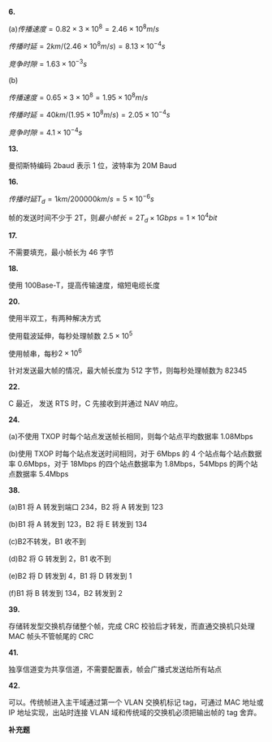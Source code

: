 **6.**

(a)$传播速度=0.82\times3\times10^8=2.46\times10^8m/s$

$传播时延=2km/(2.46\times10^8m/s)=8.13\times10^{-4}s$

$竞争时隙=1.63\times10^{-3}s$

(b)

$传播速度=0.65\times3\times10^8=1.95\times10^8m/s$

$传播时延=40km/(1.95\times10^8m/s)=2.05\times10^{-4}s$

$竞争时隙=4.1\times10^{-4}s$

**13.**

曼彻斯特编码 2baud 表示 1 位，波特率为 20M Baud

**16.**

$传播时延 T_d=1km/200000km/s=5\times10^{-6}s$

帧的发送时间不少于 2T，则$最小帧长=2T_d\times1Gbps=1\times10^4bit$

**17.**

不需要填充，最小帧长为 46 字节

**18.**

使用 100Base-T，提高传输速度，缩短电缆长度

**20.**

使用半双工，有两种解决方式

使用载波延伸，每秒处理帧数 $2.5\times10^5$

使用帧串，每秒$2\times10^6$

针对发送最大帧的情况，最大帧长度为 512 字节，则每秒处理帧数为 82345

**22.**

C 最近， 发送 RTS 时，C 先接收到并通过 NAV 响应。

**24.**

(a)不使用 TXOP 时每个站点发送帧长相同，则每个站点平均数据率 1.08Mbps

(b)使用 TXOP 时每个站点发送时间相同，对于 6Mbps 的 4 个站点每个站点数据率 0.6Mbps，对于 18Mbps 的四个站点数据率为 1.8Mbps，54Mbps 的两个站点数据率 5.4Mbps

**38.**

(a)B1 将 A 转发到端口 234，B2 将 A 转发到 123

(b)B1 将 A 转发到 123，B2 将 E 转发到 134

(c)B2不转发，B1 收不到

(d)B2 将 G 转发到 2，B1 收不到

(e)B2 将 D 转发到 4，B1 将 D 转发到 1

(f)B1 将 B 转发到 134，B2 转发到 2

**39.**

存储转发型交换机存储整个帧，完成 CRC 校验后才转发，而直通交换机只处理 MAC 帧头不管帧尾的 CRC

**41.**

独享信道变为共享信道，不需要配置表，帧会广播式发送给所有站点

**42.**

可以。传统帧进入主干域通过第一个 VLAN 交换机标记 tag，可通过 MAC 地址或 IP 地址实现，出站时连接 VLAN 域和传统域的交换机必须把输出帧的 tag 舍弃。

**补充题**

